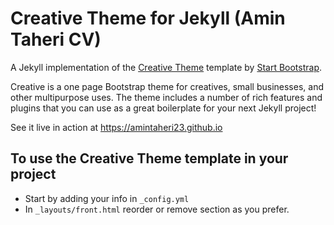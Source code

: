 # Creative Theme for Jekyll (Amin Taheri CV)

A Jekyll implementation of the [Creative Theme](http://startbootstrap.com/template-overviews/creative/) template by [Start Bootstrap](http://startbootstrap.com).

Creative is a one page Bootstrap theme for creatives, small businesses, and other multipurpose uses.
The theme includes a number of rich features and plugins that you can use as a great boilerplate for your next Jekyll project! 

See it live in action at <https://amintaheri23.github.io>

## To use the Creative Theme template in your project

- Start by adding your info in `_config.yml`
- In `_layouts/front.html` reorder or remove section as you prefer.
